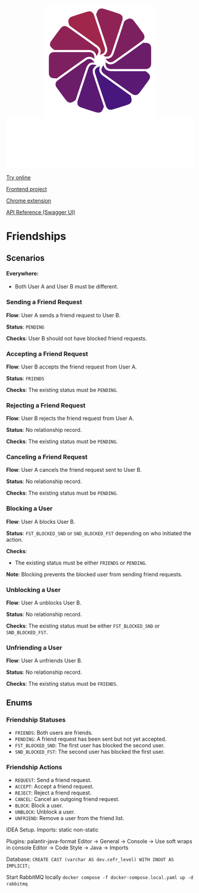 <p align="center">
  <img src="src/main/resources/static/logo.png" alt="Almonium logo.png"/>
  <img src="src/main/resources/static/title-white.png" alt="Almonium title.png"/>
</p>

[Try online](https://almonium.com)

[Frontend project](https://github.com/okuzan/almonium-fe)

[Chrome extension](https://github.com/okuzan/chrome-extension)

[API Reference (Swagger UI)](https://api.almonium.com/api/v1/swagger-ui/index.html)

# Friendships

## Scenarios

#### Everywhere:

- Both User A and User B must be different.

### Sending a Friend Request

**Flow**: User A sends a friend request to User B.

**Status**: `PENDING`

**Checks**: User B should not have blocked friend requests.

### Accepting a Friend Request

**Flow**: User B accepts the friend request from User A.

**Status**: `FRIENDS`

**Checks**: The existing status must be `PENDING`.

### Rejecting a Friend Request

**Flow**: User B rejects the friend request from User A.

**Status**: No relationship record.

**Checks**: The existing status must be `PENDING`.

### Canceling a Friend Request

**Flow**: User A cancels the friend request sent to User B.

**Status**: No relationship record.

**Checks**: The existing status must be `PENDING`.

### Blocking a User

**Flow**: User A blocks User B.

**Status**: `FST_BLOCKED_SND` or `SND_BLOCKED_FST` depending on who initiated the action.

**Checks**:

- The existing status must be either `FRIENDS` or `PENDING`.

**Note**: Blocking prevents the blocked user from sending friend requests.

### Unblocking a User

**Flow**: User A unblocks User B.

**Status**: No relationship record.

**Checks**: The existing status must be either `FST_BLOCKED_SND` or `SND_BLOCKED_FST`.

### Unfriending a User

**Flow**: User A unfriends User B.

**Status**: No relationship record.

**Checks**: The existing status must be `FRIENDS`.

## Enums

### Friendship Statuses

- `FRIENDS`: Both users are friends.
- `PENDING`: A friend request has been sent but not yet accepted.
- `FST_BLOCKED_SND`: The first user has blocked the second user.
- `SND_BLOCKED_FST`: The second user has blocked the first user.

### Friendship Actions

- `REQUEST`: Send a friend request.
- `ACCEPT`: Accept a friend request.
- `REJECT`: Reject a friend request.
- `CANCEL`: Cancel an outgoing friend request.
- `BLOCK`: Block a user.
- `UNBLOCK`: Unblock a user.
- `UNFRIEND`: Remove a user from the friend list.

IDEA Setup.
Imports:
static
<empty line>
non-static

Plugins:
palantir-java-format
Editor -> General -> Console -> Use soft wraps in console
Editor -> Code Style -> Java -> Imports

Database:
`CREATE CAST (varchar AS dev.cefr_level) WITH INOUT AS IMPLICIT;`

Start RabbitMQ locally
`docker compose -f docker-compose.local.yaml up -d rabbitmq`
